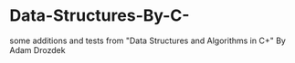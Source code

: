 # Data-Structures-By-C-
some additions and tests from "Data Structures and Algorithms in C+" By Adam Drozdek
